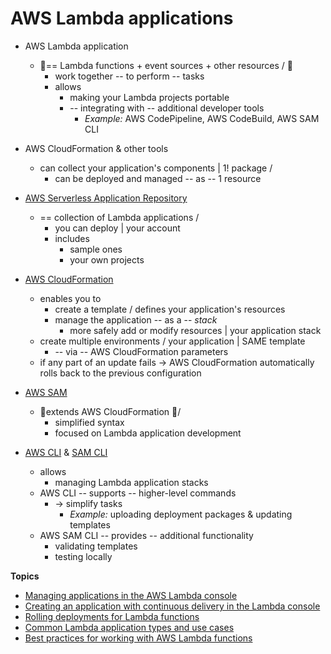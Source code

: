 # AWS Lambda applications<a name="deploying-lambda-apps"></a>

* AWS Lambda application
  * 👀== Lambda functions + event sources + other resources / 👀 
    * work together -- to perform -- tasks
    * allows
      * making your Lambda projects portable
      * -- integrating with -- additional developer tools
        * _Example:_ AWS CodePipeline, AWS CodeBuild, AWS SAM CLI 
* AWS CloudFormation & other tools
  * can collect your application's components | 1! package / 
    * can be deployed and managed -- as -- 1 resource

* [AWS Serverless Application Repository](https://docs.aws.amazon.com/serverlessrepo/latest/devguide/)
  * == collection of Lambda applications /
    * you can deploy | your account
    * includes
      * sample ones
      * your own projects

* [AWS CloudFormation](https://docs.aws.amazon.com/AWSCloudFormation/latest/UserGuide/cfn-whatis-concepts.html)
  * enables you to
    * create a template / defines your application's resources
    * manage the application -- as a -- *stack* 
      * more safely add or modify resources | your application stack 
  * create multiple environments / your application | SAME template
    * -- via -- AWS CloudFormation parameters 
  * if any part of an update fails -> AWS CloudFormation automatically rolls back to the previous configuration

* [AWS SAM](gettingstarted-tools.md#gettingstarted-tools-awssam)
  * 👀extends AWS CloudFormation 👀/
    * simplified syntax
    * focused on Lambda application development

* [AWS CLI](gettingstarted-tools.md#gettingstarted-tools-awscli) & [SAM CLI](gettingstarted-tools.md#gettingstarted-tools-samcli)
  * allows
    * managing Lambda application stacks 
  * AWS CLI -- supports -- higher-level commands
    * -> simplify tasks
      * _Example:_ uploading deployment packages & updating templates
  * AWS SAM CLI -- provides -- additional functionality
    * validating templates
    * testing locally

**Topics**
+ [Managing applications in the AWS Lambda console](applications-console.md)
+ [Creating an application with continuous delivery in the Lambda console](applications-tutorial.md)
+ [Rolling deployments for Lambda functions](lambda-rolling-deployments.md)
+ [Common Lambda application types and use cases](applications-usecases.md)
+ [Best practices for working with AWS Lambda functions](best-practices.md)